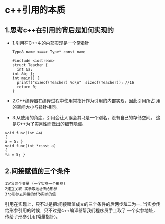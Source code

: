 # c++引用的本质

## 1.思考c++在引用的背后是如何实现的

* 1.引用在C++中的内部实现是一个常指针

  ```text
  Type& name <===> Type* const name
  ```

  ```text
  #include <iostream>
  struct Teacher {
    int &a;
  int &b; };
  int main() {
    printf("sizeof(Teacher) %d\n", sizeof(Teacher)); //16
    return 0;
  }
  ```

* 2.C++编译器在编译过程中使用常指针作为引用的内部实现，因此引用所占 用的空间大小与指针相同。
* 3.从使用的角度，引用会让人误会其只是一个别名，没有自己的存储空间。 这是C++为了实用性而做出的细节隐藏。

```text
void func(int &a)
{
a = 5; }
void func(int *const a)
{
*a = 5; }
```

## 2.间接赋值的三个条件

```text
1定义两个变量 (一个实参一个形参)
2建立关联 实参取地址传给形参
3*p形参去间接的修改实参的值
```

引用在实现上，只不过是把:间接赋值成立的三个条件的后两步和二为一. 当实参传给形参引用的时候，只不过是c++编译器帮我们程序员手工取了 一个实参地址，传给了形参引用\(常量指针\)。

